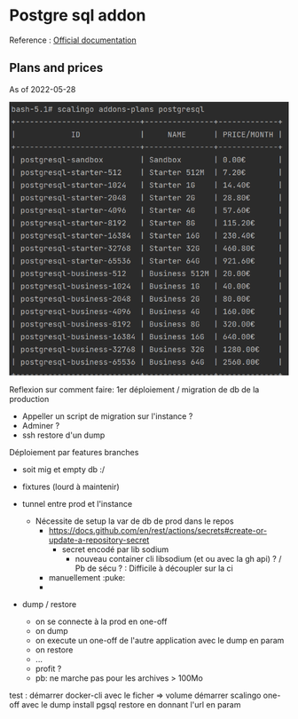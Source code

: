 # Postgre sql addon

Reference : [Official documentation](https://doc.scalingo.com/databases/postgresql/start)

## Plans and prices
As of 2022-05-28

![Addons ids and price](../assets/scalingo-postgresql-plans.png)

Reflexion sur comment faire:
1er déploiement / migration de db de la production 
- Appeller un script de migration sur l'instance ? 
- Adminer ?
- ssh restore d'un dump

Déploiement par features branches
- soit mig et empty db :/

- fixtures (lourd à maintenir)

- tunnel entre prod et l'instance 
  - Nécessite de setup la var de db de prod dans le repos
    - https://docs.github.com/en/rest/actions/secrets#create-or-update-a-repository-secret
      - secret encodé par lib sodium
        - nouveau container cli libsodium (et ou avec la gh api) ? / Pb de sécu ? : Difficile à découpler sur la ci
    - manuellement :puke:
    - 
- dump / restore
  - on se connecte à la prod en one-off
  - on dump
  - on execute un one-off de l'autre application avec le dump en param
  - on restore
  - ...
  - profit ?
  - pb: ne marche pas pour les archives > 100Mo

test :
démarrer docker-cli avec le ficher => volume 
démarrer scalingo one-off avec le dump 
install pgsql 
restore en donnant l'url en param


